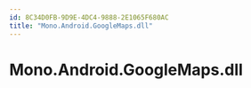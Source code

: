 ```yaml
---
id: 8C34D0FB-9D9E-4DC4-9888-2E1065F680AC
title: "Mono.Android.GoogleMaps.dll"
---
```


# Mono.Android.GoogleMaps.dll
